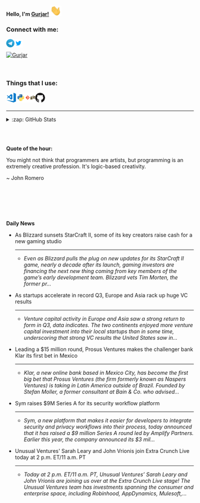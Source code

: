 #### Hello, I'm [Gurjar!](https://GurjarKing.github.io) <img src="https://raw.githubusercontent.com/ABSphreak/ABSphreak/master/gifs/Hi.gif" width="30px"></h2>


### Connect with me:

[<img align="left" alt="Gurjar | Telegram" width="22px" src="https://raw.githubusercontent.com/github/explore/80688e429a7d4ef2fca1e82350fe8e3517d3494d/topics/telegram/telegram.png" />][Telegram]
[<img align="left" alt="Gurjar | Twitter" width="22px" src="https://raw.githubusercontent.com/github/explore/80688e429a7d4ef2fca1e82350fe8e3517d3494d/topics/twitter/twitter.png" />][Twitter]
<br >
<br >
<a href="https://github.com/GurjarKing"><img src="https://komarev.com/ghpvc/?username=GurjarKing" alt="Gurjar" /></a> <br />
<br />
<br />
<!-- <br >

![](https://visitor-badge.glitch.me/badge?page_id=GurjarKing)

<br /> -->

### Things that I use:

[<img align="left" alt="Visual Studio Code" width="26px" src="https://raw.githubusercontent.com/github/explore/80688e429a7d4ef2fca1e82350fe8e3517d3494d/topics/visual-studio-code/visual-studio-code.png" />][VSCode]
[<img align="left" alt="Python" width="26px" src="https://raw.githubusercontent.com/github/explore/80688e429a7d4ef2fca1e82350fe8e3517d3494d/topics/python/python.png" />][Python]
[<img align="left" alt="Git" width="26px" src="https://raw.githubusercontent.com/github/explore/80688e429a7d4ef2fca1e82350fe8e3517d3494d/topics/git/git.png" />][Git]
[<img align="left" alt="GitHub" width="26px" src="https://raw.githubusercontent.com/github/explore/78df643247d429f6cc873026c0622819ad797942/topics/github/github.png" />][Github]

<br />
<br />

---
<details>
  <summary>:zap: GitHub Stats</summary>

<img align="left" alt="Gurjar's Github Stats" src="https://github-readme-stats.vercel.app/api?username=GurjarKing&show_icons=true&hide_border=true&count_private=true&include_all_commit=true&theme=algolia" />

</details>

<!-- ### 🔔 My latest tweet
<a href="https://twitter.com/Gurjar_King43" target="_blank">
	<img src="https://github.com/GurjarKing/GurjarKing/raw/master/tweet.png" width="70%" align="center" alt="Click to view on Twitter" title="My latest tweet, as an image"/>
</a> -->
<br>

<pre>

</pre>

**Quote of the hour:**

You might not think that programmers are artists, but programming is an extremely creative profession. It's logic-based creativity.

~ John Romero
<pre>

</pre>
<br>
<pre>


</pre>
<strong>Daily News</strong>
  
  - As Blizzard sunsets StarCraft II, some of its key creators raise cash for a new gaming studio
     <hr/>
     
      - *Even as Blizzard pulls the plug on new updates for its StarCraft II game, nearly a decade after its launch, gaming investors are financing the next new thing coming from key members of the game’s early development team. Blizzard vets Tim Morten, the former pr…*
     
  - As startups accelerate in record Q3, Europe and Asia rack up huge VC results
      <hr/>
      
      - *Venture capital activity in Europe and Asia saw a strong return to form in Q3, data indicates. The two continents enjoyed more venture capital investment into their local startups than in some time, underscoring that strong VC results the United States saw in…*
      
  - Leading a $15 million round, Prosus Ventures makes the challenger bank Klar its first bet in Mexico
      <hr/>
      
      - *Klar, a new online bank based in Mexico City, has become the first big bet that Prosus Ventures (the firm formerly known as Naspers Ventures) is taking in Latin America outside of Brazil. Founded by Stefan Moller, a former consultant at Bain & Co. who advised…*
      
  - Sym raises $9M Series A for its security workflow platform
      <hr/>
      
      - *Sym, a new platform that makes it easier for developers to integrate security and privacy workflows into their process, today announced that it has raised a $9 million Series A round led by Amplify Partners. Earlier this year, the company announced its $3 mil…*
       
  - Unusual Ventures' Sarah Leary and John Vrionis join Extra Crunch Live today at 2 p.m. ET/11 a.m. PT
      <hr/>
       
       - *Today at 2 p.m. ET/11 a.m. PT, Unusual Ventures’ Sarah Leary and John Vrionis are joining us over at the Extra Crunch Live stage! The Unusual Ventures team has investments spanning the consumer and enterprise space, including Robinhood, AppDynamics, Mulesoft,…*
      

<br />

[VSCode]: https://code.visualstudio.com/
[Python]: https://www.python.org/
[Git]: https://git-scm.com/
[Github]: https://github.com/
[Telegram]: https://t.me/Gurjar_King/
[Twitter]: https://twitter.com/Gurjar_King43/
